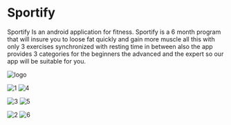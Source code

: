 # Sportify
Sportify Is an android application for fitness.
Sportify is a 6 month program that will insure you to loose fat quickly and gain more muscle all this with only 3 exercises synchronized with resting time in between also the app provides 3 categories for the beginners the advanced and the expert so our app will be suitable for you.

![logo](https://user-images.githubusercontent.com/44651085/90841569-df387a80-e354-11ea-8d33-9545aaa98274.png)

![1](https://user-images.githubusercontent.com/44651085/90841730-4eae6a00-e355-11ea-9bb0-7c62f6b4f15a.png)
![4](https://user-images.githubusercontent.com/44651085/90841809-8cab8e00-e355-11ea-8f04-bd9ab9390dcf.png)

![3](https://user-images.githubusercontent.com/44651085/90841947-f5930600-e355-11ea-8be7-d0570220fa58.png)
![5](https://user-images.githubusercontent.com/44651085/90841961-fe83d780-e355-11ea-8279-602c33c02460.png)

![2](https://user-images.githubusercontent.com/44651085/90841984-08a5d600-e356-11ea-9845-1af57d46de76.png)
![6](https://user-images.githubusercontent.com/44651085/90841986-0a6f9980-e356-11ea-99e3-90f23594a436.png)

